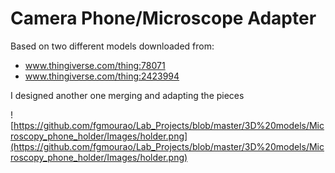 #  Camera Phone/Microscope Adapter 

Based on two different models downloaded from:<br />

- www.thingiverse.com/thing:78071<br />
- www.thingiverse.com/thing:2423994<br />

I designed another one merging and adapting the pieces<br />


![https://github.com/fgmourao/Lab_Projects/blob/master/3D%20models/Microscopy_phone_holder/Images/holder.png](https://github.com/fgmourao/Lab_Projects/blob/master/3D%20models/Microscopy_phone_holder/Images/holder.png)<br />




